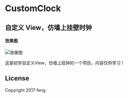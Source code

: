 # CustomClock
## 自定义 View，仿墙上挂壁时钟
#### 效果图
![效果图](https://github.com/shuangqingfeng/CustomClock/raw/master/GIF.gif)

这是初学自定义View，仿墙上挂钟的一个项目，内容仅供学习！

## License
Copyright 2017 feng

